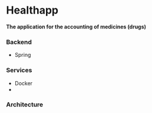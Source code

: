 # Healthapp
**The application for the accounting of medicines (drugs)**
### Backend
- Spring

### Services
- Docker
- 
### Architecture